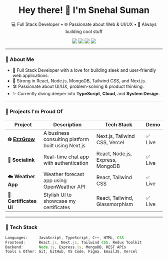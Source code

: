 <h1 align="center">Hey there! 👋 I'm Snehal Suman</h1>

<p align="center">
  💻 Full Stack Developer • 🌐 Passionate about Web & UI/UX • 🚀 Always building cool stuff
</p>

<p align="center">
  <a href="https://snehal-suman.vercel.app/" target="_blank"><img src="https://img.shields.io/badge/Portfolio-%237e5bef?style=for-the-badge&logo=vercel&logoColor=white" /></a>
  <a href="mailto:snehals0203@gmail.com"><img src="https://img.shields.io/badge/Email-D44638?style=for-the-badge&logo=gmail&logoColor=white" /></a>
  <a href="https://www.linkedin.com/in/snehal-suman/" target="_blank"><img src="https://img.shields.io/badge/LinkedIn-0A66C2?style=for-the-badge&logo=linkedin&logoColor=white" /></a>
  <a href="https://github.com/snehalsuman" target="_blank"><img src="https://img.shields.io/badge/GitHub-171515?style=for-the-badge&logo=github&logoColor=white" /></a>
</p>

---

### 🧠 About Me
- 💼 Full Stack Developer with a love for building sleek and user-friendly web applications.
- 🌟 Strong in React, Node.js, MongoDB, Tailwind CSS, and Next.js.
- 🛠️ Passionate about UI/UX, problem-solving & product thinking.
- ✨ Currently diving deeper into **TypeScript**, **Cloud**, and **System Design**.

---

### 🚀 Projects I'm Proud Of

| Project | Description | Tech Stack | Demo |
|--------|-------------|------------|------|
| **🌐 [EzzGrow](https://ezzgrow.vercel.app/)** | A business consulting platform built using Next.js | Next.js, Tailwind CSS, Vercel | ✅ Live |
| **💬 Socialink** | Real-time chat app with authentication | React, Node.js, Express, MongoDB | ✅ Live |
| **☁️ Weather App** | Weather forecast app using OpenWeather API | React, Tailwind CSS | ✅ Live |
| **📜 Certificates UI** | Stylish UI to showcase my certificates | React, Tailwind, Glassmorphism | ✅ Live |

---

### 🧰 Tech Stack

```ts
Languages:     JavaScript, TypeScript, C++, HTML, CSS  
Frontend:      React.js, Next.js, Tailwind CSS, Redux Toolkit  
Backend:       Node.js, Express.js, MongoDB, REST APIs  
Tools & Other: Git, GitHub, VS Code, Figma, EmailJS, Vercel
